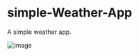 # simple-Weather-App
A simple weather app.

![image](https://github.com/user-attachments/assets/1d4b2b6a-4c75-42a7-920e-1b6a99b78a49)

